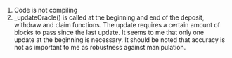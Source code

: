 1. Code is not compiling
2. _updateOracle() is called at the beginning and end of the deposit, withdraw and claim functions.
The update requires a certain amount of blocks to pass since the last update. It seems to me that only one update at the beginning is necessary. It should be noted that accuracy is not as important to me as robustness against manipulation.

